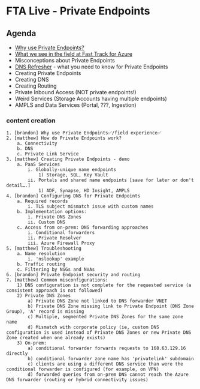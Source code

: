 # FTA Live - Private Endpoints

## Agenda

- [Why use Private Endpoints?](why-pe.md)
- [What we see in the field at Fast Track for Azure](field-experience.md)
- Misconceptions about Private Endpoints
- [DNS Refresher](dns-pe.md) - what you need to know for Private Endpoints
- Creating Private Endpoints
- Creating DNS
- Creating Routing
- Private Inbound Access (NOT private endpoints!)
- Weird Services (Storage Accounts having multiple endpoints)
- AMPLS and Data Services (Portal, ???, Ingestion)

### content creation
	1. [brandon] Why use Private Endpoints✅/field experience✅
	2. [matthew] How do Private Endpoints work?
		a. Connectivity 
		b. DNS
		c. Private Link Service
	3. [matthew] Creating Private Endpoints - demo
		a. PaaS Services
			i. Globally-unique name endpoints
				1) Storage, SQL, Key Vault
			ii. Portals and shared name endpoints [save for later or don't detail….]
				1) ADF, Synapse, HD Insight, AMPLS
	4. [brandon] Configuring DNS for Private Endpoints
		a. Required records
			i. TLS subject mismatch issue with custom names
		b. Implementation options:
			i. Private DNS Zones
			ii. Custom DNS
		c. Access from on-prem: DNS forwarding approaches 
			i. Conditional forwarders
			ii. Private Resolver
			iii. Azure Firewall Proxy
	5. [matthew] Troubleshooting
		a. Name resolution
			i. 'nslookup' example
		b. Traffic routing
		c. Filtering by NSGs and NVAs
	6. [brandon] Private Endpoint security and routing
	7. [matthew] Common misconfigurations:
		1) DNS configuration is not complete for the requested service (a consistent approach is not followed) 
		2) Private DNS Zones
			a) Private DNS Zone not linked to DNS forwarder VNET
			b) Private DNS Zone missing link to Private Endpoint (DNS Zone Group), 'A' record is missing
			c) Multiple, segmented Private DNS Zones for the same zone name
			d) Mismatch with corporate policy (ie, custom DNS configuration is used instead of Private DNS Zones or new Private DNS Zone created when one already exists) 
		3) On-prem:
			a) conditional forwarder forwards requests to 168.63.129.16 directly 
			b) conditional forwarder zone name has 'privatelink' subdomain 
			c) clients are using a different DNS service than were the conditional forwarder is configured (for example, on VPN) 
			d) forwarded queries from on-prem DNS cannot reach the Azure DNS forwarder (routing or hybrid connectivity issues)
	
	
